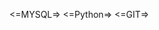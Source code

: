 <=MYSQL=>
<=Python=>
<=GIT=>

<!---
BoolmanO/BoolmanO is a ✨ special ✨ repository because its `README.md` (this file) appears on your GitHub profile.
You can click the Preview link to take a look at your changes.
--->
